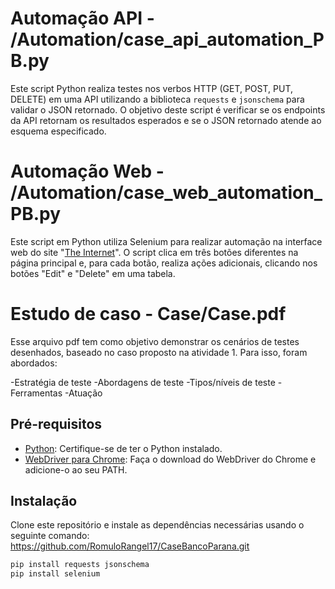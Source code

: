 # Automação API - /Automation/case_api_automation_PB.py
Este script Python realiza testes nos verbos HTTP (GET, POST, PUT, DELETE) em uma API utilizando a biblioteca `requests` e `jsonschema` para validar o JSON retornado.
O objetivo deste script é verificar se os endpoints da API retornam os resultados esperados e se o JSON retornado atende ao esquema especificado.

# Automação Web - /Automation/case_web_automation_PB.py
Este script em Python utiliza Selenium para realizar automação na interface web do site "[The Internet](https://the-internet.herokuapp.com/challenging_dom)". O script clica em três botões diferentes na página principal e, para cada botão, realiza ações adicionais, clicando nos botões "Edit" e "Delete" em uma tabela.

# Estudo de caso - Case/Case.pdf
Esse arquivo pdf tem como objetivo demonstrar os cenários de testes desenhados, baseado no caso proposto na atividade 1. Para isso, foram abordados:

-Estratégia de teste
-Abordagens de teste
-Tipos/níveis de teste
-Ferramentas
-Atuação

## Pré-requisitos

- [Python](https://www.python.org/downloads/): Certifique-se de ter o Python instalado.
- [WebDriver para Chrome](https://sites.google.com/chromium.org/driver/): Faça o download do WebDriver do Chrome e adicione-o ao seu PATH.

## Instalação

Clone este repositório e instale as dependências necessárias usando o seguinte comando:
https://github.com/RomuloRangel17/CaseBancoParana.git

```bash
pip install requests jsonschema
pip install selenium
